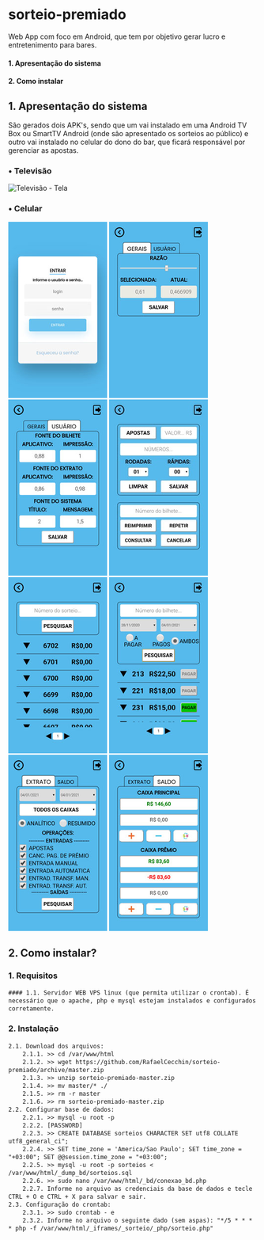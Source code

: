 # sorteio-premiado
Web App com foco em Android, que tem por objetivo gerar lucro e entretenimento para bares.

#### 1. Apresentação do sistema
#### 2. Como instalar

## 1. Apresentação do sistema

São gerados dois APK's, sendo que um vai instalado em uma Android TV Box ou SmartTV Android (onde são apresentado os sorteios ao público) e outro vai instalado no celular do dono do bar, que ficará responsável por gerenciar as apostas.

  ### • Televisão
  
![Televisão - Tela](https://github.com/RafaelCecchin/sorteio-premiado/blob/master/_img/Televis%C3%A3o%20-%20Tela.png)

  ### • Celular
  
![Celular - Login](https://github.com/RafaelCecchin/sorteio-premiado/blob/master/_img/Celular%20-%20Login.jpg) ![Celular - Configuracoes 1](https://github.com/RafaelCecchin/sorteio-premiado/blob/master/_img/Celular%20-%20Configuracoes%201.jpg)
![Celular - Configuracoes 2](https://github.com/RafaelCecchin/sorteio-premiado/blob/master/_img/Celular%20-%20Configuracoes%202.jpg) ![Celular - Apostas](https://github.com/RafaelCecchin/sorteio-premiado/blob/master/_img/Celular%20-%20Apostas.jpg)
![Celular - Sorteios](https://github.com/RafaelCecchin/sorteio-premiado/blob/master/_img/Celular%20-%20Sorteios.jpg) ![Celular - Premiacoes](https://github.com/RafaelCecchin/sorteio-premiado/blob/master/_img/Celular%20-%20Premiacoes.jpg)
![Celular - Caixa 1](https://github.com/RafaelCecchin/sorteio-premiado/blob/master/_img/Celular%20-%20Caixa%201.jpg) ![Celular - Caixa 2](https://github.com/RafaelCecchin/sorteio-premiado/blob/master/_img/Celular%20-%20Caixa%202.jpg)

## 2. Como instalar?

### 1. Requisitos
	#### 1.1. Servidor WEB VPS linux (que permita utilizar o crontab). É necessário que o apache, php e mysql estejam instalados e configurados corretamente.

### 2. Instalação
	2.1. Download dos arquivos:
		2.1.1. >> cd /var/www/html
		2.1.2. >> wget https://github.com/RafaelCecchin/sorteio-premiado/archive/master.zip
		2.1.3. >> unzip sorteio-premiado-master.zip
		2.1.4. >> mv master/* ./
		2.1.5. >> rm -r master
		2.1.6. >> rm sorteio-premiado-master.zip
	2.2. Configurar base de dados:
		2.2.1. >> mysql -u root -p
	 	2.2.2. [PASSWORD]
		2.2.3. >> CREATE DATABASE sorteios CHARACTER SET utf8 COLLATE utf8_general_ci";
		2.2.4. >> SET time_zone = 'America/Sao Paulo'; SET time_zone = "+03:00"; SET @@session.time_zone = "+03:00";
		2.2.5. >> mysql -u root -p sorteios < /var/www/html/_dump_bd/sorteios.sql
		2.2.6. >> sudo nano /var/www/html/_bd/conexao_bd.php
		2.2.7. Informe no arquivo as credenciais da base de dados e tecle CTRL + O e CTRL + X para salvar e sair.
	2.3. Configuração do crontab:
		2.3.1. >> sudo crontab - e
		2.3.2. Informe no arquivo o seguinte dado (sem aspas): "*/5 * * * * php -f /var/www/html/_iframes/_sorteio/_php/sorteio.php"

